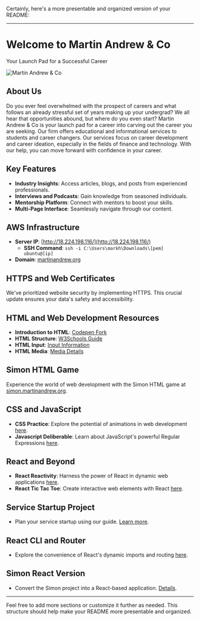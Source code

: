 Certainly, here's a more presentable and organized version of your README:

---

# Welcome to Martin Andrew & Co
Your Launch Pad for a Successful Career

![Martin Andrew & Co](https://user-images.githubusercontent.com/108209902/214958252-05dfde9a-d042-4ee8-afa1-381231d971ff.png)

## About Us
Do you ever feel overwhelmed with the prospect of careers and what follows an already stressful set of years making up your undergrad? We all hear that opportunities abound, but where do you even start? Martin Andrew & Co is your launch pad for a career into carving out the career you are seeking. Our firm offers educational and informational services to students and career changers. Our services focus on career development and career ideation, especially in the fields of finance and technology. With our help, you can move forward with confidence in your career.

## Key Features
- **Industry Insights**: Access articles, blogs, and posts from experienced professionals.
- **Interviews and Podcasts**: Gain knowledge from seasoned individuals.
- **Mentorship Platform**: Connect with mentors to boost your skills.
- **Multi-Page Interface**: Seamlessly navigate through our content.

## AWS Infrastructure
- **Server IP**: [http://18.224.198.116/](http://18.224.198.116/)
  - **SSH Command**: `ssh -i C:\Users\markh\Downloads\[pem] ubuntu@[ip]`
- **Domain**: [martinandrew.org](http://martinandrew.org)

## HTTPS and Web Certificates
We've prioritized website security by implementing HTTPS. This crucial update ensures your data's safety and accessibility.

## HTML and Web Development Resources
- **Introduction to HTML**: [Codepen Fork](https://codepen.io/mheilner/pen/ZEjPjMV)
- **HTML Structure**: [W3Schools Guide](https://www.w3schools.com/html/html_blocks.asp)
- **HTML Input**: [Input Information](https://github.com/webprogramming260/.github/blob/main/profile/html/input/input.md)
- **HTML Media**: [Media Details](https://github.com/webprogramming260/.github/blob/main/profile/html/media/media.md)

## Simon HTML Game
Experience the world of web development with the Simon HTML game at [simon.martinandrew.org](http://simon.martinandrew.org).

## CSS and JavaScript
- **CSS Practice**: Explore the potential of animations in web development [here](https://codepen.io/mheilner/pen/GRXRKoq?editors=1100).
- **Javascript Deliberable**: Learn about JavaScript's powerful Regular Expressions [here](https://codepen.io/mheilner/pen/vYzgLpw).

## React and Beyond
- **React Reactivity**: Harness the power of React in dynamic web applications [here](https://codepen.io/mheilner/pen/OJoKEwL?editors=0010).
- **React Tic Tac Toe**: Create interactive web elements with React [here](https://codesandbox.io/s/tic-tac-toe-w1kh5m).

## Service Startup Project
- Plan your service startup using our guide. [Learn more](#).

## React CLI and Router
- Explore the convenience of React's dynamic imports and routing [here](https://codepen.io/mheilner/pen/OJBJoVR?editors=0110).

## Simon React Version
- Convert the Simon project into a React-based application. [Details](#).

---

Feel free to add more sections or customize it further as needed. This structure should help make your README more presentable and organized.
